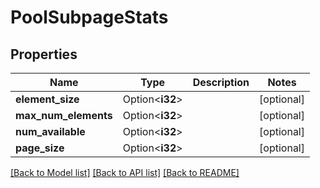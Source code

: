 # PoolSubpageStats

## Properties

Name | Type | Description | Notes
------------ | ------------- | ------------- | -------------
**element_size** | Option<**i32**> |  | [optional]
**max_num_elements** | Option<**i32**> |  | [optional]
**num_available** | Option<**i32**> |  | [optional]
**page_size** | Option<**i32**> |  | [optional]

[[Back to Model list]](../README.md#documentation-for-models) [[Back to API list]](../README.md#documentation-for-api-endpoints) [[Back to README]](../README.md)


